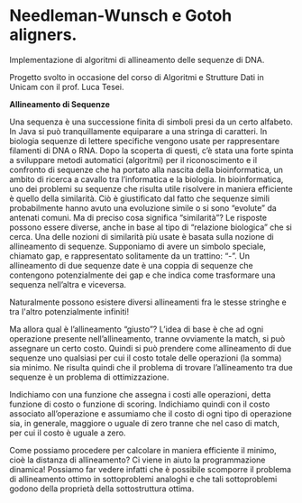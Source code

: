# Needleman-Wunsch e Gotoh aligners.
Implementazione di algoritmi di allineamento delle sequenze di DNA. 

Progetto svolto in occasione del corso di Algoritmi e Strutture Dati in Unicam con il prof. Luca Tesei.

**Allineamento di Sequenze**

Una sequenza è una successione finita di simboli presi da un certo alfabeto. In Java si può tranquillamente equiparare a una stringa di caratteri. In biologia sequenze di lettere specifiche vengono usate per rappresentare filamenti di DNA o RNA. Dopo la scoperta di questi, c’è stata una forte spinta a sviluppare metodi automatici (algoritmi) per il riconoscimento e il confronto di sequenze che ha portato alla nascita della bioinformatica, un ambito di ricerca a cavallo tra l’informatica e la biologia. 
In bioinformatica, uno dei problemi su sequenze che risulta utile risolvere in maniera efficiente è quello della similarità. Ciò è giustificato dal fatto che sequenze simili probabilmente hanno avuto una evoluzione simile o si sono “evolute” da antenati comuni. Ma di preciso cosa significa “similarità”? Le risposte possono essere diverse, anche in base al tipo di “relazione biologica” che si cerca. Una delle nozioni di similarità più usate è basata sulla nozione di allineamento di sequenze.
Supponiamo di avere un simbolo speciale, chiamato gap, e rappresentato solitamente da un trattino: “-”. Un allineamento di due sequenze date è una coppia di sequenze che contengono potenzialmente dei gap e che indica come trasformare una sequenza nell’altra e viceversa. 

Naturalmente possono esistere diversi allineamenti fra le stesse stringhe e tra l'altro potenzialmente infiniti!

Ma allora qual è l’allineamento “giusto”? L’idea di base è che ad ogni operazione presente nell’allineamento, tranne ovviamente la match, si può assegnare un certo costo. Quindi si può prendere come allineamento di due sequenze uno qualsiasi per cui il costo totale delle operazioni (la somma) sia minimo. Ne risulta quindi che il problema di trovare l’allineamento tra due sequenze è un problema di ottimizzazione. 
    
Indichiamo con  una funzione che assegna i costi alle operazioni, detta funzione di costo o funzione di scoring. Indichiamo quindi con il costo associato all’operazione e assumiamo che il costo di ogni tipo di operazione sia, in generale, maggiore o uguale di zero tranne che nel caso di match, per cui il costo è uguale a zero.

Come possiamo procedere per calcolare in maniera efficiente il minimo, cioè la distanza di allineamento? Ci viene in aiuto la programmazione dinamica! Possiamo far vedere infatti che è possibile scomporre il problema di allineamento ottimo in sottoproblemi analoghi e che tali sottoproblemi godono della proprietà della sottostruttura ottima.
